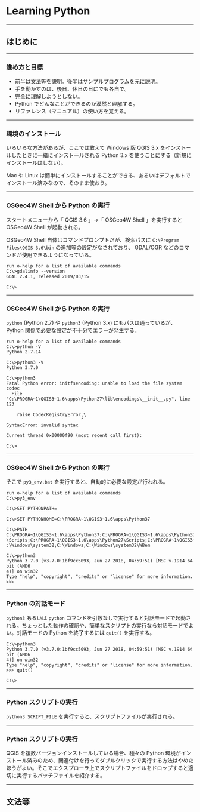 # Learning Python

---

## はじめに

---

### 進め方と目標

- 前半は文法等を説明。後半はサンプルプログラムを元に説明。
- 手を動かすのは、後日、休日の日にでも各自で。
- 完全に理解しようとしない。
- Python でどんなことができるのか漠然と理解する。
- リファレンス（マニュアル）の使い方を覚える。

---

### 環境のインストール

いろいろな方法があるが、ここでは敢えて Windows 版 QGIS 3.x をインストールしたときに一緒にインストールされる Python 3.x を使うことにする（新規にインストールはしない）。

Mac や Linux は簡単にインストールすることができる、あるいはデフォルトでインストール済みなので、そのまま使おう。

---

### OSGeo4W Shell から Python の実行

スタートメニューから「 QGIS 3.6 」→「 OSGeo4W Shell 」を実行すると OSGeo4W Shell が起動される。

OSGeo4W Shell 自体はコマンドプロンプトだが、検索パスに `C:\Program Files\QGIS 3.6\bin` の追加等の設定がなされており、 GDAL/OGR などのコマンドが使用できるようになっている。

```
run o-help for a list of available commands
C:\>gdalinfo --version
GDAL 2.4.1, released 2019/03/15

C:\>
```

---

### OSGeo4W Shell から Python の実行

`python` (Python 2.7) や `python3` (Python 3.x) にもパスは通っているが、 Python 関係で必要な設定が不十分でエラーが発生する。

```
run o-help for a list of available commands
C:\>python -V
Python 2.7.14

C:\>python3 -V
Python 3.7.0

C:\>python3
Fatal Python error: initfsencoding: unable to load the file system codec
  File "C:\PROGRA~1\QGIS3~1.6\apps\Python27\lib\encodings\__init__.py", line 123

    raise CodecRegistryError,\
                            ^
SyntaxError: invalid syntax

Current thread 0x00000f90 (most recent call first):

C:\>
```

---

### OSGeo4W Shell から Python の実行

そこで `py3_env.bat` を実行すると、自動的に必要な設定が行われる。

```
run o-help for a list of available commands
C:\>py3_env

C:\>SET PYTHONPATH=

C:\>SET PYTHONHOME=C:\PROGRA~1\QGIS3~1.6\apps\Python37

C:\>PATH C:\PROGRA~1\QGIS3~1.6\apps\Python37;C:\PROGRA~1\QGIS3~1.6\apps\Python37
\Scripts;C:\PROGRA~1\QGIS3~1.6\apps\Python27\Scripts;C:\PROGRA~1\QGIS3~1.6\bin;C
:\Windows\system32;C:\Windows;C:\Windows\system32\WBem

C:\>python3
Python 3.7.0 (v3.7.0:1bf9cc5093, Jun 27 2018, 04:59:51) [MSC v.1914 64 bit (AMD6
4)] on win32
Type "help", "copyright", "credits" or "license" for more information.
>>> 
```

---

### Python の対話モード

`python3` あるいは `python` コマンドを引数なしで実行すると対話モードで起動される。ちょっとした動作の確認や、簡単なスクリプトの実行なら対話モードでよい。対話モードの Python を終了するには `quit()` を実行する。

```
C:\>python3
Python 3.7.0 (v3.7.0:1bf9cc5093, Jun 27 2018, 04:59:51) [MSC v.1914 64 bit (AMD6
4)] on win32
Type "help", "copyright", "credits" or "license" for more information.
>>> quit()

C:\>
```

---

### Python スクリプトの実行

`python3 SCRIPT_FILE` を実行すると、スクリプトファイルが実行される。



---

### Python スクリプトの実行

QGIS を複数バージョンインストールしている場合、種々の Python 環境がインストール済みのため、関連付けを行ってダブルクリックで実行する方法はやめたほうがよい。そこでエクスプローラ上でスクリプトファイルをドロップすると適切に実行するバッチファイルを紹介する。


---

## 文法等

